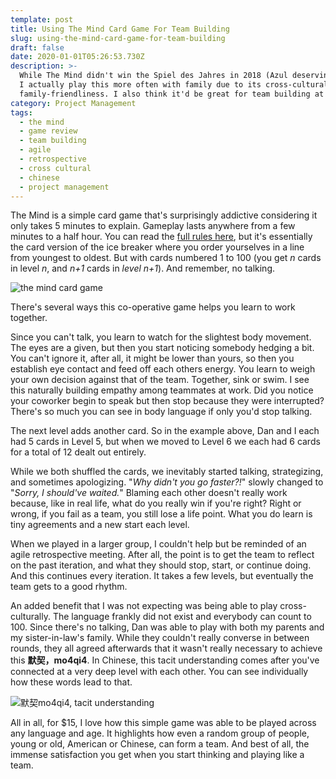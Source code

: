 ```yaml
---
template: post
title: Using The Mind Card Game For Team Building
slug: using-the-mind-card-game-for-team-building
draft: false
date: 2020-01-01T05:26:53.730Z
description: >-
  While The Mind didn't win the Spiel des Jahres in 2018 (Azul deservingly won),
  I actually play this more often with family due to its cross-cultural and
  family-friendliness. I also think it'd be great for team building at work.
category: Project Management
tags:
  - the mind
  - game review
  - team building
  - agile
  - retrospective
  - cross cultural
  - chinese
  - project management
---
```

The Mind is a simple card game that's surprisingly addictive considering it only takes 5 minutes to explain. Gameplay lasts anywhere from a few minutes to a half hour. You can read the [full rules here](https://boardgamegeek.com/boardgame/244992/mind), but it's essentially the card version of the ice breaker where you order yourselves in a line from youngest to oldest. But with cards numbered 1 to 100 (you get *n* cards in level *n*, and *n+1* cards in *level n+1*). And remember, no talking. 

![the mind card game](/media/2020-01-01_mind.jpg "Dan and I successfully advancing to Level 6 with cards 4, 10, 14, 45, 47, 54, 62, 69, 70, 71.")

There's several ways this co-operative game helps you learn to work together. 

Since you can't talk, you learn to watch for the slightest body movement. The eyes are a given, but then you start noticing somebody hedging a bit. You can't ignore it, after all, it might be lower than yours, so then you establish eye contact and feed off each others energy. You learn to weigh your own decision against that of the team. Together, sink or swim. I see this naturally building empathy among teammates at work. Did you notice your coworker begin to speak but then stop because they were interrupted? There's so much you can see in body language if only you'd stop talking.    

The next level adds another card. So in the example above, Dan and I each had 5 cards in Level 5, but when we moved to Level 6 we each had 6 cards for a total of 12 dealt out entirely. 

While we both shuffled the cards, we inevitably started talking, strategizing, and sometimes apologizing. "*Why didn't you go faster?!*" slowly changed to "*Sorry, I should've waited.*"  Blaming each other doesn't really work because, like in real life, what do you really win if you're right? Right or wrong, if you fail as a team, you still lose a life point. What you do learn is tiny agreements and a new start each level. 

When we played in a larger group, I couldn't help but be reminded of an agile retrospective meeting. After all, the point is to get the team to reflect on the past iteration, and what they should stop, start, or continue doing. And this continues every iteration. It takes a few levels, but eventually the team gets to a good rhythm.

An added benefit that I was not expecting was being able to play cross-culturally. The language frankly did not exist and everybody can count to 100. Since there's no talking, Dan was able to play with both my parents and my sister-in-law's family. While they couldn't really converse in between rounds, they all agreed afterwards that it wasn't really necessary to achieve this **默契，mo4qi4**. In Chinese, this tacit understanding comes after you've connected at a very deep level with each other. You can see individually how these words lead to that.

![默契mo4qi4, tacit understanding](/media/2020-01-01_mo4qi4.png "默契 (mo4qi4) means a well coordinated group that has achieved mutual understanding. That makes sense since 默 (mo4) means tacit and 契 (qi4) means agreement.")

All in all, for $15, I love how this simple game was able to be played across any language and age. It highlights how even a random group of people, young or old, American or Chinese, can form a team. And best of all, the immense satisfaction you get when you start thinking and playing like a team.
